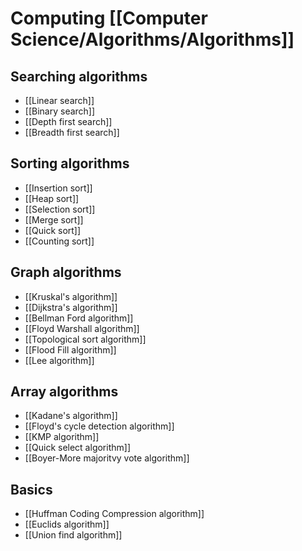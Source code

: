 # Computing [[Computer Science/Algorithms/Algorithms]]
## Searching algorithms
* [[Linear search]]
* [[Binary search]]
* [[Depth first search]]
* [[Breadth first search]]
## Sorting algorithms
* [[Insertion sort]]
* [[Heap sort]]
* [[Selection sort]]
* [[Merge sort]]
* [[Quick sort]]
* [[Counting sort]]
## Graph algorithms
* [[Kruskal's algorithm]]
* [[Dijkstra's algorithm]]
* [[Bellman Ford algorithm]]
* [[Floyd Warshall algorithm]] 
* [[Topological sort algorithm]]
* [[Flood Fill algorithm]]
* [[Lee algorithm]]
## Array algorithms
* [[Kadane's algorithm]]
* [[Floyd's cycle detection algorithm]]
* [[KMP algorithm]]
* [[Quick select algorithm]]
* [[Boyer-More majoritvy vote algorithm]]
## Basics
* [[Huffman Coding Compression algorithm]]
* [[Euclids algorithm]]
* [[Union find algorithm]]
